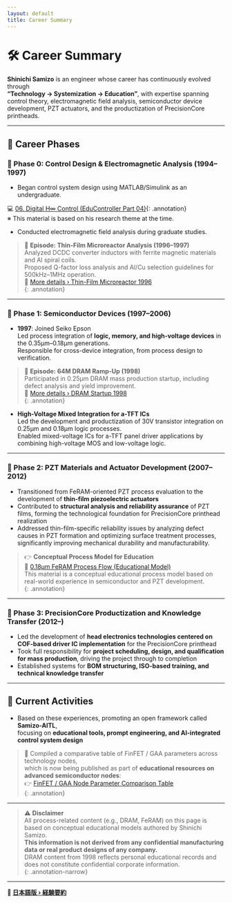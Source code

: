 ```yaml
---
layout: default 
title: Career Summary
---
```


# 🛠️ Career Summary

**Shinichi Samizo** is an engineer whose career has continuously evolved through  
**“Technology → Systemization → Education”**, with expertise spanning control theory, electromagnetic field analysis, semiconductor device development, PZT actuators, and the productization of PrecisionCore printheads.

---

## 📘 Career Phases

### 🔹 Phase 0: Control Design & Electromagnetic Analysis (1994–1997)

- Began control system design using MATLAB/Simulink as an undergraduate.  

💻 [06. Digital H∞ Control (EduController Part 04)](https://samizo-aitl.github.io/EduController/part04_digital/theory/06_digital_hinf_control.html){: .annotation}  
※ This material is based on his research theme at the time.
  
- Conducted electromagnetic field analysis during graduate studies.

> 🧪 **Episode: Thin-Film Microreactor Analysis (1996–1997)**  
> Analyzed DCDC converter inductors with ferrite magnetic materials and Al spiral coils.  
> Proposed Q-factor loss analysis and Al/Cu selection guidelines for 500kHz–1MHz operation.  
> 🔗 [More details › Thin-Film Microreactor 1996](https://samizo-aitl.github.io/Edusemi-Plus/archive/in1996/thinfilm_microreactor.html)  
{: .annotation}

---

### 🔹 Phase 1: Semiconductor Devices (1997–2006)

- **1997**: Joined Seiko Epson  
  Led process integration of **logic, memory, and high-voltage devices** in the 0.35μm–0.18μm generations.  
  Responsible for cross-device integration, from process design to verification.

> 🧩 **Episode: 64M DRAM Ramp-Up (1998)**  
> Participated in 0.25μm DRAM mass production startup, including defect analysis and yield improvement.  
> 🔗 [More details › DRAM Startup 1998](https://samizo-aitl.github.io/Edusemi-Plus/archive/in1998/DRAM_Startup_64M_1998.html)  
{: .annotation}

- **High-Voltage Mixed Integration for a-TFT ICs**  
  Led the development and productization of 30V transistor integration on 0.25μm and 0.18μm logic processes.  
  Enabled mixed-voltage ICs for a-TFT panel driver applications by combining high-voltage MOS and low-voltage logic.

---

### 🔹 Phase 2: PZT Materials and Actuator Development (2007–2012)

- Transitioned from FeRAM-oriented PZT process evaluation to the development of **thin-film piezoelectric actuators**  
- Contributed to **structural analysis and reliability assurance** of PZT films, forming the technological foundation for PrecisionCore printhead realization  
- Addressed thin-film-specific reliability issues by analyzing defect causes in PZT formation and optimizing surface treatment processes,  
  significantly improving mechanical durability and manufacturability.

> 👉 **Conceptual Process Model for Education**  
> 📘 [0.18μm FeRAM Process Flow (Educational Model)](https://samizo-aitl.github.io/Edusemi-v4x/d_chapter1_memory_technologies/doc_FeRAM/0.18um_FeRAM_ProcessFlow)  
> This material is a conceptual educational process model based on real-world experience in semiconductor and PZT development.  
{: .annotation}

---

### 🔹 Phase 3: PrecisionCore Productization and Knowledge Transfer (2012–)

- Led the development of **head electronics technologies centered on COF-based driver IC implementation** for the PrecisionCore printhead  
- Took full responsibility for **project scheduling, design, and qualification for mass production**, driving the project through to completion  
- Established systems for **BOM structuring, ISO-based training, and technical knowledge transfer**

---

## 🎯 Current Activities

- Based on these experiences, promoting an open framework called **Samizo-AITL**,  
  focusing on **educational tools, prompt engineering, and AI-integrated control system design**

> 📌 Compiled a comparative table of FinFET / GAA parameters across technology nodes,  
> which is now being published as part of **educational resources on advanced semiconductor nodes**:  
> 👉 [FinFET / GAA Node Parameter Comparison Table](https://samizo-aitl.github.io/Edusemi-v4x/f_chapter1_finfet_gaa/appendixf1_05_node_params)  
{: .annotation}

---

> ⚠️ **Disclaimer**  
> All process-related content (e.g., DRAM, FeRAM) on this page is based on conceptual educational models authored by Shinichi Samizo.  
> **This information is not derived from any confidential manufacturing data or real product designs of any company.**  
> DRAM content from 1998 reflects personal educational records and does not constitute confidential corporate information.  
{: .annotation-narrow}

---

**🔗 [日本語版 › 経験要約](./career-summary.md)**
